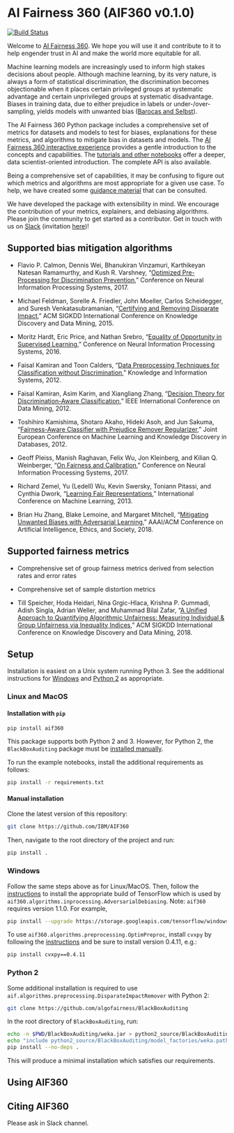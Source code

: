 # AI Fairness 360 (AIF360 v0.1.0)

[![Build Status](https://travis-ci.org/IBM/aif360.svg?branch=master)](https://travis-ci.org/IBM/AIF360)

Welcome to [AI Fairness 360](http://aif360.mybluemix.net/). We hope you will use it and contribute to it to help engender trust in AI and make the world more equitable for all.

Machine learning models are increasingly used to inform high stakes decisions about people. Although machine learning, by its very nature, is always a form of statistical discrimination, the discrimination becomes objectionable when it places certain privileged groups at systematic advantage and certain unprivileged groups at systematic disadvantage. Biases in training data, due to either prejudice in labels or under-/over-sampling, yields models with unwanted bias ([Barocas and Selbst](http://www.californialawreview.org/2-big-data/)).


The AI Fairness 360 Python package includes a comprehensive set of metrics for datasets and models to test for biases, explanations for these metrics, and algorithms to mitigate bias in datasets and models. The [AI Fairness 360 interactive experience](http://aif360.mybluemix.net/data) provides a gentle introduction to the concepts and capabilities. The [tutorials and other notebooks](./examples) offer a deeper, data scientist-oriented introduction. The complete API is also available.


Being a comprehensive set of capabilities, it may be confusing to figure out which metrics and algorithms are most appropriate for a given use case. To help, we have created some [guidance material](http://aif360.mybluemix.net/resources#guidance) that can be consulted.


We have developed the package with extensibility in mind.  We encourage the contribution of your metrics, explainers, and debiasing algorithms. Please join the community to get started as a contributor. Get in touch with us on [Slack](https://aif360.slack.com) (invitation [here](https://join.slack.com/t/aif360/shared_invite/enQtNDI5Nzg2NTk0MTMyLTU4N2UwODVmMTYxZWMwZmEzZmZkODdjMTk5NWUwZDNhNDhlMzNkZDNhOTYwZDNlODc1MTdjYzY5OTU2OWQ1ZmY))!


## Supported bias mitigation algorithms

* Flavio P. Calmon, Dennis Wei, Bhanukiran Vinzamuri, Karthikeyan Natesan Ramamurthy, and Kush R. Varshney, “[Optimized Pre-Processing for Discrimination Prevention](http://papers.nips.cc/paper/6988-optimized-pre-processing-for-discrimination-prevention),” Conference on Neural Information Processing Systems, 2017.


* Michael Feldman, Sorelle A. Friedler, John Moeller, Carlos Scheidegger, and Suresh Venkatasubramanian, “[Certifying and Removing Disparate Impact](https://doi.org/10.1145/2783258.2783311),” ACM SIGKDD International Conference on Knowledge Discovery and Data Mining, 2015.


* Moritz Hardt, Eric Price, and Nathan Srebro, “[Equality of Opportunity in Supervised Learning](https://papers.nips.cc/paper/6374-equality-of-opportunity-in-supervised-learning),” Conference on Neural Information Processing Systems, 2016.


* Faisal Kamiran and Toon Calders, “[Data Preprocessing Techniques for Classification without Discrimination](http://doi.org/10.1007/s10115-011-0463-8),” Knowledge and Information Systems, 2012.


* Faisal Kamiran, Asim Karim, and Xiangliang Zhang, “[Decision Theory for Discrimination-Aware Classification](https://doi.org/10.1109/ICDM.2012.45),” IEEE International Conference on Data Mining, 2012.


* Toshihiro Kamishima, Shotaro Akaho, Hideki Asoh, and Jun Sakuma, “[Fairness-Aware Classifier with Prejudice Remover Regularizer](https://rd.springer.com/chapter/10.1007/978-3-642-33486-3_3),” Joint European Conference on Machine Learning and Knowledge Discovery in Databases, 2012.


* Geoff Pleiss, Manish Raghavan, Felix Wu, Jon Kleinberg, and Kilian Q. Weinberger, “[On Fairness and Calibration](https://papers.nips.cc/paper/7151-on-fairness-and-calibration),” Conference on Neural Information Processing Systems, 2017.


* Richard Zemel, Yu (Ledell) Wu, Kevin Swersky, Toniann Pitassi, and Cynthia Dwork, “[Learning Fair Representations](http://proceedings.mlr.press/v28/zemel13.html),” International Conference on Machine Learning, 2013.


* Brian Hu Zhang, Blake Lemoine, and Margaret Mitchell, “[Mitigating Unwanted Biases with Adversarial Learning](http://www.aies-conference.com/wp-content/papers/main/AIES_2018_paper_162.pdf),” AAAI/ACM Conference on Artificial Intelligence, Ethics, and Society, 2018.

## Supported fairness metrics

* Comprehensive set of group fairness metrics derived from selection rates and error rates


* Comprehensive set of sample distortion metrics


* Till Speicher, Hoda Heidari, Nina Grgic-Hlaca, Krishna P. Gummadi, Adish Singla, Adrian Weller, and Muhammad Bilal Zafar, “[A Unified Approach to Quantifying Algorithmic Unfairness: Measuring Individual & Group Unfairness via Inequality Indices](https://doi.org/10.1145/3219819.3220046),” ACM SIGKDD International Conference on Knowledge Discovery and Data Mining, 2018.


## Setup

Installation is easiest on a Unix system running Python 3. See the additional instructions for [Windows](#windows) and [Python 2](#python-2) as appropriate.

### Linux and MacOS

#### Installation with `pip`

```bash
pip install aif360
```

This package supports both Python 2 and 3. However, for Python 2, the `BlackBoxAuditing` package must be [installed manually](#python-2).

To run the example notebooks, install the additional requirements as follows:

```bash
pip install -r requirements.txt
```

#### Manual installation

Clone the latest version of this repository:

```bash
git clone https://github.com/IBM/AIF360
```

Then, navigate to the root directory of the project and run:

```bash
pip install .
```

### Windows

Follow the same steps above as for Linux/MacOS. Then, follow the [instructions](https://www.tensorflow.org/install/install_windows) to install the appropriate build of TensorFlow which is used by `aif360.algorithms.inprocessing.AdversarialDebiasing`. Note: `aif360` requires version 1.1.0. For example,

```bash
pip install --upgrade https://storage.googleapis.com/tensorflow/windows/cpu/tensorflow-1.1.0-cp35-cp35m-win_amd64.whl
```

To use `aif360.algorithms.preprocessing.OptimPreproc`, install `cvxpy` by following the [instructions](http://www.cvxpy.org/install/index.html#windows) and be sure to install version 0.4.11, e.g.:

```bash
pip install cvxpy==0.4.11
```

### Python 2

Some additional installation is required to use `aif.algorithms.preprocessing.DisparateImpactRemover` with Python 2:

```bash
git clone https://github.com/algofairness/BlackBoxAuditing
```

In the root directory of `BlackBoxAuditing`, run:

```bash
echo -n $PWD/BlackBoxAuditing/weka.jar > python2_source/BlackBoxAuditing/model_factories/weka.path
echo "include python2_source/BlackBoxAuditing/model_factories/weka.path" >> MANIFEST.in
pip install --no-deps .
```

This will produce a minimal installation which satisfies our requirements.

## Using AIF360


## Citing AIF360

   Please ask in Slack channel.
